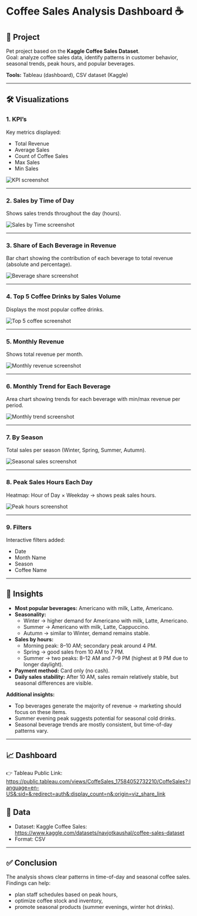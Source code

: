 # Coffee Sales Analysis Dashboard ☕

## 📌 Project
Pet project based on the **Kaggle Coffee Sales Dataset**.  
Goal: analyze coffee sales data, identify patterns in customer behavior, seasonal trends, peak hours, and popular beverages.

**Tools:** Tableau (dashboard), CSV dataset (Kaggle)

---

## 🛠️ Visualizations

### 1. KPI’s
Key metrics displayed:  
- Total Revenue  
- Average Sales  
- Count of Coffee Sales  
- Max Sales  
- Min Sales  

![KPI screenshot](screenshots/kpi.png)

---

### 2. Sales by Time of Day
Shows sales trends throughout the day (hours).

![Sales by Time screenshot](screenshots/sales_by_time.png)

---

### 3. Share of Each Beverage in Revenue
Bar chart showing the contribution of each beverage to total revenue (absolute and percentage).

![Beverage share screenshot](screenshots/beverage_share.png)

---

### 4. Top 5 Coffee Drinks by Sales Volume
Displays the most popular coffee drinks.

![Top 5 coffee screenshot](screenshots/top5_coffee.png)

---

### 5. Monthly Revenue
Shows total revenue per month.

![Monthly revenue screenshot](screenshots/monthly_revenue.png)

---

### 6. Monthly Trend for Each Beverage
Area chart showing trends for each beverage with min/max revenue per period.

![Monthly trend screenshot](screenshots/monthly_trend.png)

---

### 7. By Season
Total sales per season (Winter, Spring, Summer, Autumn).

![Seasonal sales screenshot](screenshots/season_sales.png)

---

### 8. Peak Sales Hours Each Day
Heatmap: Hour of Day × Weekday → shows peak sales hours.

![Peak hours screenshot](screenshots/peak_hours.png)

---

### 9. Filters
Interactive filters added:  
- Date  
- Month Name  
- Season  
- Coffee Name

---

## 🔎 Insights

- **Most popular beverages:** Americano with milk, Latte, Americano.  
- **Seasonality:**
  - Winter → higher demand for Americano with milk, Latte, Americano.  
  - Summer → Americano with milk, Latte, Cappuccino.  
  - Autumn → similar to Winter, demand remains stable.  
- **Sales by hours:**
  - Morning peak: 8–10 AM; secondary peak around 4 PM.  
  - Spring → good sales from 10 AM to 7 PM.  
  - Summer → two peaks: 8–12 AM and 7–9 PM (highest at 9 PM due to longer daylight).  
- **Payment method:** Card only (no cash).  
- **Daily sales stability:** After 10 AM, sales remain relatively stable, but seasonal differences are visible.  

**Additional insights:**  
- Top beverages generate the majority of revenue → marketing should focus on these items.  
- Summer evening peak suggests potential for seasonal cold drinks.  
- Seasonal beverage trends are mostly consistent, but time-of-day patterns vary.

---

## 📈 Dashboard
👉 Tableau Public Link: https://public.tableau.com/views/CoffeSales_17584052732210/CoffeSales?:language=en-US&:sid=&:redirect=auth&:display_count=n&:origin=viz_share_link

## 📂 Data
- Dataset: Kaggle Coffee Sales: https://www.kaggle.com/datasets/navjotkaushal/coffee-sales-dataset  
- Format: CSV

---

## ✅ Conclusion
The analysis shows clear patterns in time-of-day and seasonal coffee sales.  
Findings can help:  
- plan staff schedules based on peak hours,  
- optimize coffee stock and inventory,  
- promote seasonal products (summer evenings, winter hot drinks).

